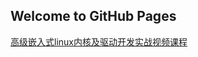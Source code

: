 ## Welcome to GitHub Pages

[高级嵌入式linux内核及驱动开发实战视频课程](https://github.com/agilearner/agilearner.github.io/blob/main/%E9%AB%98%E7%BA%A7%E5%B5%8C%E5%85%A5%E5%BC%8Flinux%E5%86%85%E6%A0%B8%E5%8F%8A%E9%A9%B1%E5%8A%A8%E5%BC%80%E5%8F%91%E5%AE%9E%E6%88%98%E8%A7%86%E9%A2%91%E8%AF%BE%E7%A8%8B.html)
